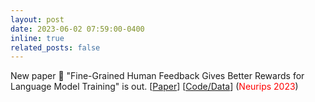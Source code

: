 ```yaml
---
layout: post
date: 2023-06-02 07:59:00-0400
inline: true
related_posts: false
---
```


New paper :mega: "Fine-Grained Human Feedback Gives Better Rewards for Language Model Training" is out. [[Paper](https://arxiv.org/abs/2306.01693)] [[Code/Data](https://finegrainedrlhf.github.io/)]
(<span style="color: red">Neurips 2023</span>)
